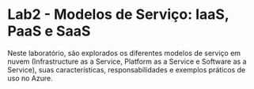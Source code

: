 # Lab2 - Modelos de Serviço: IaaS, PaaS e SaaS

Neste laboratório, são explorados os diferentes modelos de serviço em nuvem (Infrastructure as a Service, Platform as a Service e Software as a Service), suas características, responsabilidades e exemplos práticos de uso no Azure.

